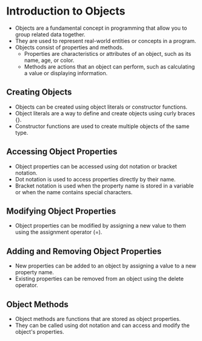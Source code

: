 # Introduction to Objects

- Objects are a fundamental concept in programming that allow you to group related data together.
- They are used to represent real-world entities or concepts in a program.
- Objects consist of properties and methods.
    - Properties are characteristics or attributes of an object, such as its name, age, or color.
    - Methods are actions that an object can perform, such as calculating a value or displaying information.

## Creating Objects

- Objects can be created using object literals or constructor functions.
- Object literals are a way to define and create objects using curly braces {}.
- Constructor functions are used to create multiple objects of the same type.

## Accessing Object Properties

- Object properties can be accessed using dot notation or bracket notation.
- Dot notation is used to access properties directly by their name.
- Bracket notation is used when the property name is stored in a variable or when the name contains special characters.

## Modifying Object Properties

- Object properties can be modified by assigning a new value to them using the assignment operator (=).

## Adding and Removing Object Properties

- New properties can be added to an object by assigning a value to a new property name.
- Existing properties can be removed from an object using the delete operator.

## Object Methods

- Object methods are functions that are stored as object properties.
- They can be called using dot notation and can access and modify the object's properties.
